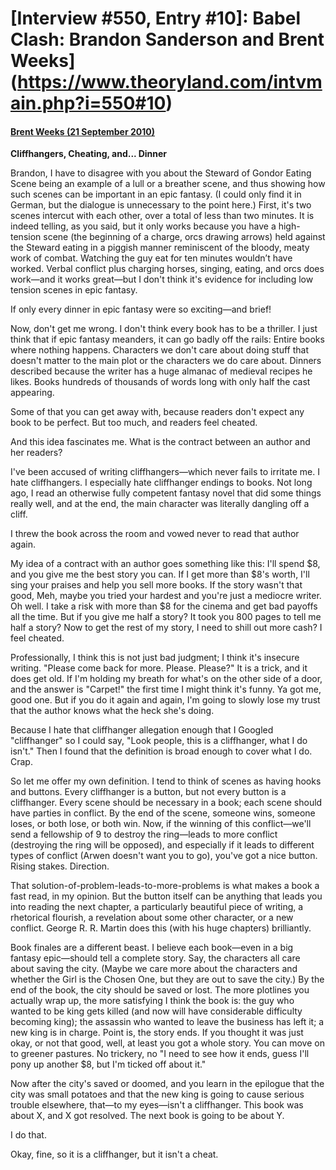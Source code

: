 # [Interview #550, Entry #10]: Babel Clash: Brandon Sanderson and Brent Weeks](https://www.theoryland.com/intvmain.php?i=550#10)

#### [Brent Weeks (21 September 2010)](http://bordersblog.com/scifi/2010/09/21/brandon-sanderson-and-brent-weeks/cliffhangers-cheating-and-dinner/)

**Cliffhangers, Cheating, and... Dinner**

Brandon, I have to disagree with you about the Steward of Gondor Eating Scene being an example of a lull or a breather scene, and thus showing how such scenes can be important in an epic fantasy. (I could only find it in German, but the dialogue is unnecessary to the point here.) First, it's two scenes intercut with each other, over a total of less than two minutes. It is indeed telling, as you said, but it only works because you have a high-tension scene (the beginning of a charge, orcs drawing arrows) held against the Steward eating in a piggish manner reminiscent of the bloody, meaty work of combat. Watching the guy eat for ten minutes wouldn’t have worked. Verbal conflict plus charging horses, singing, eating, and orcs does work—and it works great—but I don't think it's evidence for including low tension scenes in epic fantasy.

If only every dinner in epic fantasy were so exciting—and brief!

Now, don't get me wrong. I don't think every book has to be a thriller. I just think that if epic fantasy meanders, it can go badly off the rails: Entire books where nothing happens. Characters we don't care about doing stuff that doesn't matter to the main plot or the characters we do care about. Dinners described because the writer has a huge almanac of medieval recipes he likes. Books hundreds of thousands of words long with only half the cast appearing.

Some of that you can get away with, because readers don't expect any book to be perfect. But too much, and readers feel cheated.

And this idea fascinates me. What is the contract between an author and her readers?

I've been accused of writing cliffhangers—which never fails to irritate me. I hate cliffhangers. I especially hate cliffhanger endings to books. Not long ago, I read an otherwise fully competent fantasy novel that did some things really well, and at the end, the main character was literally dangling off a cliff.

I threw the book across the room and vowed never to read that author again.

My idea of a contract with an author goes something like this: I'll spend $8, and you give me the best story you can. If I get more than $8's worth, I'll sing your praises and help you sell more books. If the story wasn't that good, Meh, maybe you tried your hardest and you're just a mediocre writer. Oh well. I take a risk with more than $8 for the cinema and get bad payoffs all the time. But if you give me half a story? It took you 800 pages to tell me half a story? Now to get the rest of my story, I need to shill out more cash? I feel cheated.

Professionally, I think this is not just bad judgment; I think it's insecure writing. "Please come back for more. Please. Please?" It is a trick, and it does get old. If I'm holding my breath for what's on the other side of a door, and the answer is "Carpet!" the first time I might think it's funny. Ya got me, good one. But if you do it again and again, I'm going to slowly lose my trust that the author knows what the heck she's doing.

Because I hate that cliffhanger allegation enough that I Googled "cliffhanger" so I could say, "Look people, this is a cliffhanger, what I do isn't." Then I found that the definition is broad enough to cover what I do. Crap.

So let me offer my own definition. I tend to think of scenes as having hooks and buttons. Every cliffhanger is a button, but not every button is a cliffhanger. Every scene should be necessary in a book; each scene should have parties in conflict. By the end of the scene, someone wins, someone loses, or both lose, or both win. Now, if the winning of this conflict—we'll send a fellowship of 9 to destroy the ring—leads to more conflict (destroying the ring will be opposed), and especially if it leads to different types of conflict (Arwen doesn't want you to go), you've got a nice button. Rising stakes. Direction.

That solution-of-problem-leads-to-more-problems is what makes a book a fast read, in my opinion. But the button itself can be anything that leads you into reading the next chapter, a particularly beautiful piece of writing, a rhetorical flourish, a revelation about some other character, or a new conflict. George R. R. Martin does this (with his huge chapters) brilliantly.

Book finales are a different beast. I believe each book—even in a big fantasy epic—should tell a complete story. Say, the characters all care about saving the city. (Maybe we care more about the characters and whether the Girl is the Chosen One, but they are out to save the city.) By the end of the book, the city should be saved or lost. The more plotlines you actually wrap up, the more satisfying I think the book is: the guy who wanted to be king gets killed (and now will have considerable difficulty becoming king); the assassin who wanted to leave the business has left it; a new king is in charge. Point is, the story ends. If you thought it was just okay, or not that good, well, at least you got a whole story. You can move on to greener pastures. No trickery, no "I need to see how it ends, guess I'll pony up another $8, but I'm ticked off about it."

Now after the city's saved or doomed, and you learn in the epilogue that the city was small potatoes and that the new king is going to cause serious trouble elsewhere, that—to my eyes—isn't a cliffhanger. This book was about X, and X got resolved. The next book is going to be about Y.

I do that.

Okay, fine, so it is a cliffhanger, but it isn't a cheat.

